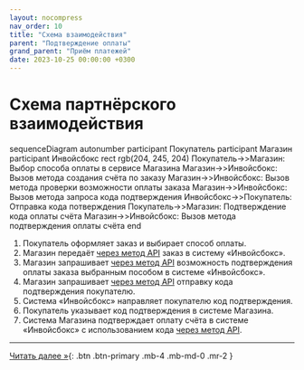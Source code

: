 ```yaml
---
layout: nocompress
nav_order: 10
title: "Схема взаимодействия"
parent: "Подтверждение оплаты"
grand_parent: "Приём платежей"
date: 2023-10-25 00:00:00 +0300
---
```


# Схема партнёрского взаимодействия

<div class="mermaid">
sequenceDiagram
    autonumber
    participant Покупатель
    participant Магазин
    participant Инвойсбокс
    rect rgb(204, 245, 204)
      Покупатель->>Магазин: Выбор способа оплаты в сервисе Магазина
      Магазин->>Инвойсбокс: Вызов метода создания счёта по заказу
      Магазин->>Инвойсбокс: Вызов метода проверки возможности оплаты заказа
      Магазин->>Инвойсбокс: Вызов метода запроса кода подтверждения
      Инвойсбокс->>Покупатель: Отправка кода потверждения
      Покупатель->>Магазин: Подтверждение кода оплаты счёта
      Магазин->>Инвойсбокс: Вызов метода подтверждения оплаты счёта
    end
</div>

1. Покупатель оформляет заказ и выбирает способ оплаты.
1. Магазин передаёт [через метод API](/docs/merchant/order/create/) заказ в систему &laquo;Инвойсбокс&raquo;.
1. Магазин запрашивает [через метод API](/docs/merchant/guarantee/validate/) возможность подтверждения оплаты заказа выбранным пособом в системе &laquo;Инвойсбокс&raquo;.
1. Магазин запрашивает [через метод API](/docs/merchant/guarantee/code/) отправку кода подтверждения покупателю.
1. Система &laquo;Инвойсбокс&raquo; направляет покупателю код подтверждения.
1. Покупатель указывает код подтверждения в системе Магазина.
1. Система Магазина подтверждает оплату счёта в системе &laquo;Инвойсбокс&raquo; с использованием кода [через метод API](/docs/merchant/guarantee/pay/).

---

[Читать далее &raquo;](/docs/merchant/guarantee/validate/){: .btn .btn-primary .mb-4 .mb-md-0 .mr-2 }

